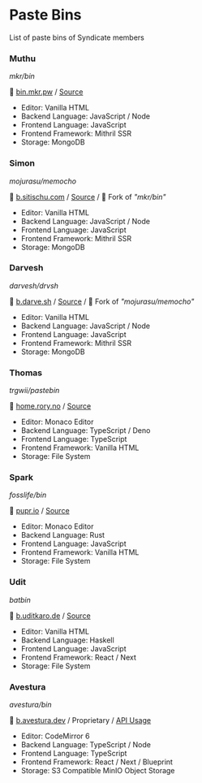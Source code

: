 # Paste Bins

List of paste bins of Syndicate members


### Muthu

_mkr/bin_

📄 [bin.mkr.pw](https://bin.mkr.pw/) / [Source](https://github.com/MKRhere/bin) 

- Editor: Vanilla HTML
- Backend Language: JavaScript / Node
- Frontend Language: JavaScript
- Frontend Framework: Mithril SSR
- Storage: MongoDB

### Simon

_mojurasu/memocho_

📄 [b.sitischu.com](https://b.sitischu.com/) / [Source](https://github.com/mojurasu/memocho) / 🍴 Fork of _"mkr/bin"_

- Editor: Vanilla HTML
- Backend Language: JavaScript / Node
- Frontend Language: JavaScript
- Frontend Framework: Mithril SSR
- Storage: MongoDB

### Darvesh

_darvesh/drvsh_

📄 [b.darve.sh](https://b.darve.sh/) / [Source](https://github.com/darvesh/drvsh) / 🍴 Fork of _"mojurasu/memocho"_

- Editor: Vanilla HTML
- Backend Language: JavaScript / Node
- Frontend Language: JavaScript
- Frontend Framework: Mithril SSR
- Storage: MongoDB

### Thomas

_trgwii/pastebin_

📄 [home.rory.no](https://home.rory.no/) / [Source](https://github.com/trgwii/pastebin)

- Editor: Monaco Editor
- Backend Language: TypeScript / Deno
- Frontend Language: TypeScript
- Frontend Framework: Vanilla HTML
- Storage: File System

### Spark

_fosslife/bin_

📄 [pupr.io](https://pupr.io) / [Source](https://github.com/fosslife/bin)

- Editor: Monaco Editor
- Backend Language: Rust
- Frontend Language: JavaScript
- Frontend Framework: Vanilla HTML
- Storage: File System

### Udit

_batbin_

📄 [b.uditkaro.de](https://b.uditkaro.de) / [Source](https://github.com/batbin-org)

- Editor: Vanilla HTML
- Backend Language: Haskell
- Frontend Language: JavaScript
- Frontend Framework: React / Next
- Storage: File System

### Avestura

_avestura/bin_

📄 [b.avestura.dev](https://www.avestura.dev/paste) / Proprietary / [API Usage](https://www.avestura.dev/projects/pastebin)

- Editor: CodeMirror 6
- Backend Language: TypeScript / Node
- Frontend Language: TypeScript
- Frontend Framework: React / Next / Blueprint
- Storage: S3 Compatible MinIO Object Storage
